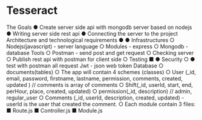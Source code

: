 # Tesseract

The Goals
● Create server side api with mongodb server based on nodejs
● Writing server side rest api
● Connecting the server to the project
Architecture and technological requirements
●
●
Infrastructures
○ Nodejs(javascript) - server language
○ Modules - express
○ Mongodb - database
Tools
○ Postman - send post and get request
○ Checking server
○ Publish rest api with postman for client side
○ Testing
■
●
Security
○
●
test with postman all request
Jwt - json web token
Database
○ documents(tables)
○ The app will contain 4 schemes (classes)
○ User (_id, email, password, firstname, lastname, permission,
comments, created, updated ) // comments is array of comments
○ Shift(_id, userId, start, end, perHour, place, created, updated)
○ permission(_id, description) // admin, regular_user
○ Comments (_id, userId, description, created, updated) - userId is
the user that created the comment.
○
Each module contain 3 files:
■ Route.js
■ Controller.js
■ Module.js
